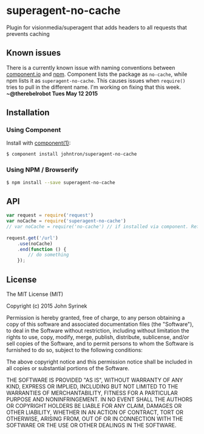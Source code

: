 
# superagent-no-cache

  Plugin for visionmedia/superagent that adds headers to all requests that prevents 
  caching

## Known issues

There is a currently known issue with naming conventions between [component.io](http://component.io) and [npm](http://npmjs.org). Component lists the package as `no-cache`, while npm lists it as `superagent-no-cache`. This causes issues when `require()` tries to pull in the different name. I'm working on fixing that this week. **~@therebelrobot Tues May 12 2015**

## Installation
### Using Component
  Install with [component(1)](http://component.io):

```bash
$ component install johntron/superagent-no-cache
```
### Using NPM / Browserify
```bash
$ npm install --save superagent-no-cache
```
## API
```javascript
var request = require('request')
var noCache = require('superagent-no-cache')
// var noCache = require('no-cache') // if installed via component. Refer above Known Issues
  
request.get('/url')
    .use(noCache)
    .end(function () {
        // do something
    });
```
## License

The MIT License (MIT)

Copyright (c) 2015 John Syrinek

Permission is hereby granted, free of charge, to any person obtaining a copy of 
this software and associated documentation files (the "Software"), to deal in 
the Software without restriction, including without limitation the rights to use, 
copy, modify, merge, publish, distribute, sublicense, and/or sell copies of the 
Software, and to permit persons to whom the Software is furnished to do so, 
subject to the following conditions:

The above copyright notice and this permission notice shall be included in all 
copies or substantial portions of the Software.

THE SOFTWARE IS PROVIDED "AS IS", WITHOUT WARRANTY OF ANY KIND, EXPRESS OR IMPLIED, 
INCLUDING BUT NOT LIMITED TO THE WARRANTIES OF MERCHANTABILITY, FITNESS FOR A 
PARTICULAR PURPOSE AND NONINFRINGEMENT. IN NO EVENT SHALL THE AUTHORS OR COPYRIGHT 
HOLDERS BE LIABLE FOR ANY CLAIM, DAMAGES OR OTHER LIABILITY, WHETHER IN AN ACTION 
OF CONTRACT, TORT OR OTHERWISE, ARISING FROM, OUT OF OR IN CONNECTION WITH THE 
SOFTWARE OR THE USE OR OTHER DEALINGS IN THE SOFTWARE.
